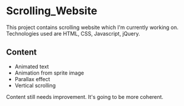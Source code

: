 # Scrolling_Website
This project contains scrolling website which I'm currently working on. Technologies used are HTML, CSS, Javascript, jQuery.

## Content
- Animated text 
- Animation from sprite image
- Parallax effect
- Vertical scrolling

Content still needs improvement. It's going to be more coherent.
